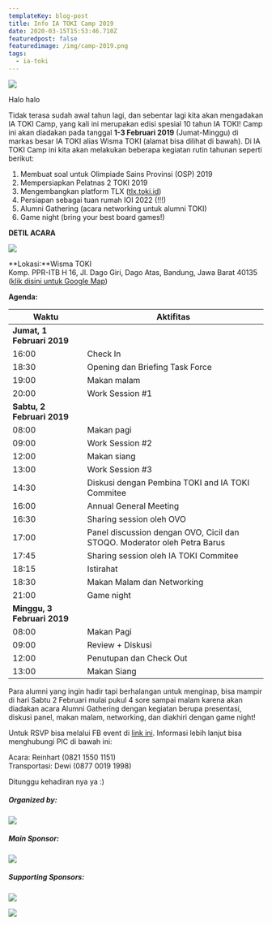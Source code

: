 ```yaml
---
templateKey: blog-post
title: Info IA TOKI Camp 2019
date: 2020-03-15T15:53:46.710Z
featuredpost: false
featuredimage: /img/camp-2019.png
tags:
  - ia-toki
---
```


![](/img/camp-2019.png)

Halo halo

Tidak terasa sudah awal tahun lagi, dan sebentar lagi kita akan mengadakan IA TOKI Camp, yang kali ini merupakan edisi spesial 10 tahun IA TOKI! Camp ini akan diadakan pada tanggal **1-3 Februari 2019** (Jumat-Minggu) di markas besar IA TOKI alias Wisma TOKI (alamat bisa dilihat di bawah). Di IA TOKI Camp ini kita akan melakukan beberapa kegiatan rutin tahunan seperti berikut:

1. Membuat soal untuk Olimpiade Sains Provinsi (OSP) 2019
2. Mempersiapkan Pelatnas 2 TOKI 2019
3. Mengembangkan platform TLX ([tlx.toki.id](https://tlx.toki.id))
4. Persiapan sebagai tuan rumah IOI 2022 (!!!)
5. Alumni Gathering (acara networking untuk alumni TOKI)
6. Game night (bring your best board games!)

**DETIL ACARA**

![](/img/WhatsApp-Image-2017-01-10-at-4.01.28-PM.jpeg)

**Lokasi:**Wisma TOKI\
Komp. PPR-ITB H 16, Jl. Dago Giri, Dago Atas, Bandung, Jawa Barat 40135\
([klik disini untuk Google Map](https://www.google.com/maps/place/6%C2%B051'22.1%22S+107%C2%B037'23.2%22E/@-6.8561344,107.6209192,17z/data=!3m1!4b1!4m5!3m4!1s0x0:0x0!8m2!3d-6.8561344!4d107.6231079?hl=en))

**Agenda:**

| Waktu                       | Aktifitas                                                                |
| --------------------------- | ------------------------------------------------------------------------ |
| **Jumat, 1 Februari 2019**  |                                                                          |
| 16:00                       | Check In                                                                 |
| 18:30                       | Opening dan Briefing Task Force                                          |
| 19:00                       | Makan malam                                                              |
| 20:00                       | Work Session #1                                                          |
| **Sabtu, 2 Februari 2019**  |                                                                          |
| 08:00                       | Makan pagi                                                               |
| 09:00                       | Work Session #2                                                          |
| 12:00                       | Makan siang                                                              |
| 13:00                       | Work Session #3                                                          |
| 14:30                       | Diskusi dengan Pembina TOKI and IA TOKI Commitee                         |
| 16:00                       | Annual General Meeting                                                   |
| 16:30                       | Sharing session oleh OVO                                                 |
| 17:00                       | Panel discussion dengan OVO, Cicil dan STOQO. Moderator oleh Petra Barus |
| 17:45                       | Sharing session oleh IA TOKI Commitee                                    |
| 18:15                       | Istirahat                                                                |
| 18:30                       | Makan Malam dan Networking                                               |
| 21:00                       | Game night                                                               |
| **Minggu, 3 Februari 2019** |                                                                          |
| 08:00                       | Makan Pagi                                                               |
| 09:00                       | Review + Diskusi                                                         |
| 12:00                       | Penutupan dan Check Out                                                  |
| 13:00                       | Makan Siang                                                              |

Para alumni yang ingin hadir tapi berhalangan untuk menginap, bisa mampir di hari Sabtu 2 Februari mulai pukul 4 sore sampai malam karena akan diadakan acara Alumni Gathering dengan kegiatan berupa presentasi, diskusi panel, makan malam, networking, dan diakhiri dengan game night!

Untuk RSVP bisa melalui FB event di [link ini](https://www.facebook.com/events/486088705248642/). Informasi lebih lanjut bisa menghubungi PIC di bawah ini:

Acara: Reinhart (0821 1550 1151)\
Transportasi: Dewi (0877 0019 1998)

Ditunggu kehadiran nya ya :)

<div class="text-center">

<h5>Organized by:</h5>

![](/img/ia-toki.png)

<h5>Main Sponsor:</h5>

![](/img/ovo.png)

<h5>Supporting Sponsors:</h5> 

![](/img/stoqo.jpg)

![](/img/cicil.png)

</div>
